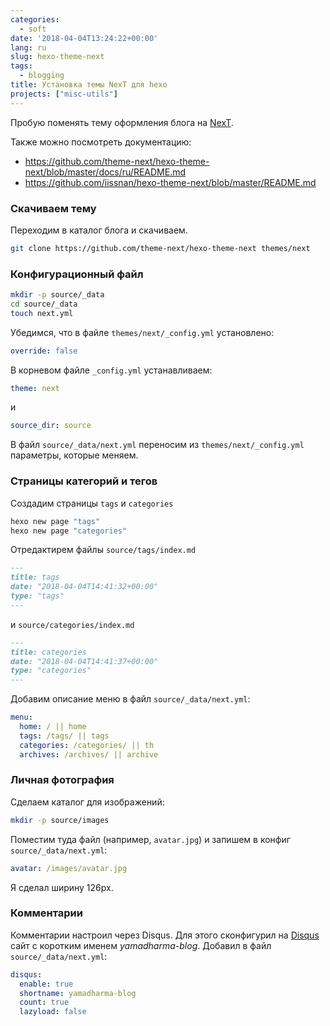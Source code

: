 ```yaml
---
categories:
  - soft
date: '2018-04-04T13:24:22+00:00'
lang: ru
slug: hexo-theme-next
tags:
  - blogging
title: Установка темы NexT для hexo
projects: ["misc-utils"]
---
```



Пробую поменять тему оформления блога на [NexT](https://github.com/iissnan/hexo-theme-next).

<!--more-->

Также можно посмотреть документацию:
  * <https://github.com/theme-next/hexo-theme-next/blob/master/docs/ru/README.md>
  * <https://github.com/iissnan/hexo-theme-next/blob/master/README.md> 
  
### Скачиваем тему ###

Переходим в каталог блога и скачиваем.
``` bash
git clone https://github.com/theme-next/hexo-theme-next themes/next
```


### Конфигурационный файл ###

``` bash
mkdir -p source/_data
cd source/_data
touch next.yml
```

Убедимся, что в файле `themes/next/_config.yml` установлено:
``` yaml
override: false
```

В корневом файле `_config.yml` устанавливаем:
``` yaml
theme: next
```
и
``` yaml
source_dir: source
```

В файл `source/_data/next.yml` переносим из `themes/next/_config.yml`
параметры, которые меняем.

### Страницы категорий и тегов ###

Создадим страницы `tags` и `categories`
``` bash
hexo new page "tags"
hexo new page "categories"
```

Отредактирем файлы `source/tags/index.md`
``` markdown
---
title: tags
date: "2018-04-04T14:41:32+00:00"
type: "tags"
---
```
и `source/categories/index.md`
``` markdown
---
title: categories
date: "2018-04-04T14:41:37+00:00"
type: "categories"
---
```

Добавим описание меню в файл `source/_data/next.yml`:
``` yaml
menu:
  home: / || home
  tags: /tags/ || tags
  categories: /categories/ || th
  archives: /archives/ || archive
```

### Личная фотография ###

Сделаем каталог для изображений:
``` bash
mkdir -p source/images
```

Поместим туда файл (например, `avatar.jpg`) и запишем в конфиг
`source/_data/next.yml`:
``` yaml
avatar: /images/avatar.jpg
```
Я сделал ширину 126px.

### Комментарии ###

Комментарии настроил через Disqus. 
Для этого сконфигурил на [Disqus](http://www.disqus.com) сайт с коротким именем _yamadharma-blog_.
Добавил в файл `source/_data/next.yml`:
``` yaml
disqus:
  enable: true
  shortname: yamadharma-blog
  count: true
  lazyload: false
```
